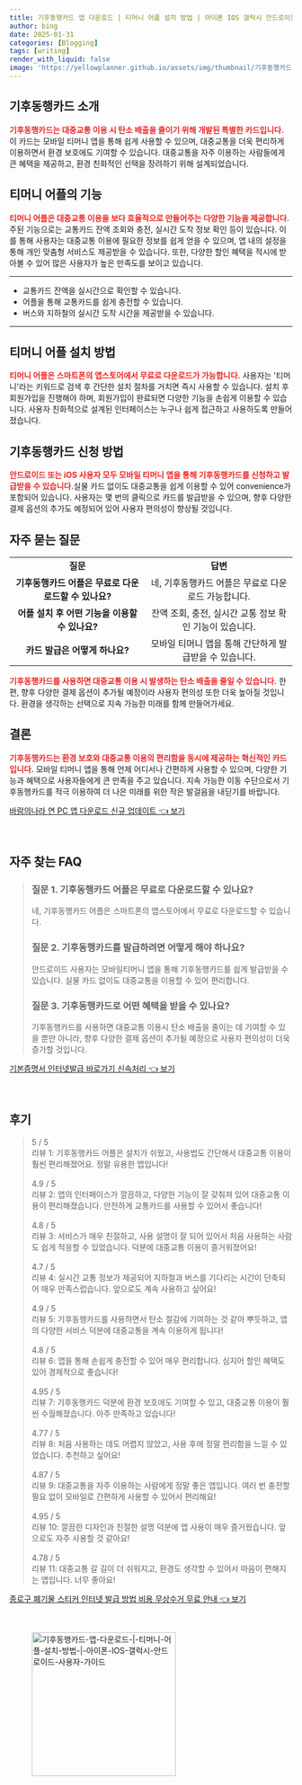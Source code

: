 ```yaml
---
title: 기후동행카드 앱 다운로드 | 티머니 어플 설치 방법 | 아이폰 IOS 갤럭시 안드로이드 사용자 가이드
author: bing
date: 2025-01-31
categories: [Blogging]
tags: [writing]
render_with_liquid: false
image: 'https://yellowplanner.github.io/assets/img/thumbnail/기후동행카드-앱-다운로드-|-티머니-어플-설치-방법-|-아이폰-IOS-갤럭시-안드로이드-사용자-가이드.webp'
---
```



<h2 id='기후동행카드소개'>기후동행카드 소개</h2>

<p><b><span style="color: #ee2323;">기후동행카드는 대중교통 이용 시 탄소 배출을 줄이기 위해 개발된 특별한 카드입니다.</span></b> 이 카드는 모바일 티머니 앱을 통해 쉽게 사용할 수 있으며, 대중교통을 더욱 편리하게 이용하면서 환경 보호에도 기여할 수 있습니다. 대중교통을 자주 이용하는 사람들에게 큰 혜택을 제공하고, 환경 친화적인 선택을 장려하기 위해 설계되었습니다.</p>

<h2 id='티머니어플기능'>티머니 어플의 기능</h2>

<p><b><span style="color: #ee2323;">티머니 어플은 대중교통 이용을 보다 효율적으로 만들어주는 다양한 기능을 제공합니다.</span></b> 주된 기능으로는 교통카드 잔액 조회와 충전, 실시간 도착 정보 확인 등이 있습니다. 이를 통해 사용자는 대중교통 이용에 필요한 정보를 쉽게 얻을 수 있으며, 앱 내의 설정을 통해 개인 맞춤형 서비스도 제공받을 수 있습니다. 또한, 다양한 할인 혜택을 적시에 받아볼 수 있어 많은 사용자가 높은 만족도를 보이고 있습니다.</p>

<hr />

<ul>
    <li>교통카드 잔액을 실시간으로 확인할 수 있습니다.</li>
    <li>어플을 통해 교통카드를 쉽게 충전할 수 있습니다.</li>
    <li>버스와 지하철의 실시간 도착 시간을 제공받을 수 있습니다.</li>
</ul>

<hr />

<h2 id='티머니설치방법'>티머니 어플 설치 방법</h2>

<p><b><span style="color: #ee2323;">티머니 어플은 스마트폰의 앱스토어에서 무료로 다운로드가 가능합니다.</span></b> 사용자는 '티머니'라는 키워드로 검색 후 간단한 설치 절차를 거치면 즉시 사용할 수 있습니다. 설치 후 회원가입을 진행해야 하며, 회원가입이 완료되면 다양한 기능을 손쉽게 이용할 수 있습니다. 사용자 친화적으로 설계된 인터페이스는 누구나 쉽게 접근하고 사용하도록 만들어졌습니다.</p>

<h2 id='기후동행카드신청방법'>기후동행카드 신청 방법</h2>

<p><b><span style="color: #ee2323;">안드로이드 또는 iOS 사용자 모두 모바일 티머니 앱을 통해 기후동행카드를 신청하고 발급받을 수 있습니다.</span></b>실물 카드 없이도 대중교통을 쉽게 이용할 수 있어 convenience가 포함되어 있습니다. 사용자는 몇 번의 클릭으로 카드를 발급받을 수 있으며, 향후 다양한 결제 옵션의 추가도 예정되어 있어 사용자 편의성이 향상될 것입니다.</p>

<h2 id='자주묻는질문'>자주 묻는 질문</h2>

<table>
    <tr>
        <td style="text-align: center; height: 17px;"><b>질문</b></td>
        <td style="text-align: center; height: 17px;"><b>답변</b></td>
    </tr>
    <tr>
        <td style="text-align: center; height: 17px;"><b>기후동행카드 어플은 무료로 다운로드할 수 있나요?</b></td>
        <td style="text-align: center; height: 17px;">네, 기후동행카드 어플은 무료로 다운로드 가능합니다.</td>
    </tr>
    <tr>
        <td style="text-align: center; height: 17px;"><b>어플 설치 후 어떤 기능을 이용할 수 있나요?</b></td>
        <td style="text-align: center; height: 17px;">잔액 조회, 충전, 실시간 교통 정보 확인 기능이 있습니다.</td>
    </tr>
    <tr>
        <td style="text-align: center; height: 17px;"><b>카드 발급은 어떻게 하나요?</b></td>
        <td style="text-align: center; height: 17px;">모바일 티머니 앱을 통해 간단하게 발급받을 수 있습니다.</td>
    </tr>
</table>

<p><b><span style="color: #ee2323;">기후동행카드를 사용하면 대중교통 이용 시 발생하는 탄소 배출을 줄일 수 있습니다.</span></b> 한편, 향후 다양한 결제 옵션이 추가될 예정이라 사용자 편의성 또한 더욱 높아질 것입니다. 환경을 생각하는 선택으로 지속 가능한 미래를 함께 만들어가세요.</p>

<h2 id='결론'>결론</h2>

<p><b><span style="color: #ee2323;">기후동행카드는 환경 보호와 대중교통 이용의 편리함을 동시에 제공하는 혁신적인 카드입니다.</span></b> 모바일 티머니 앱을 통해 언제 어디서나 간편하게 사용할 수 있으며, 다양한 기능과 혜택으로 사용자들에게 큰 만족을 주고 있습니다. 지속 가능한 이동 수단으로서 기후동행카드를 적극 이용하여 더 나은 미래를 위한 작은 발걸음을 내딛기를 바랍니다.</p>


<p><a class="click-button" title="바람의나라 연 PC 앱 다운로드 신규 업데이트" href="https://yellowplanner.github.io/posts/%EB%B0%94%EB%9E%8C%EC%9D%98%EB%82%98%EB%9D%BC-%EC%97%B0-PC-%EC%95%B1-%EB%8B%A4%EC%9A%B4%EB%A1%9C%EB%93%9C-%EC%8B%A0%EA%B7%9C-%EC%97%85%EB%8D%B0%EC%9D%B4%ED%8A%B8/" rel="dofollow">바람의나라 연 PC 앱 다운로드 신규 업데이트 👈 보기</a></p><br>
<h2 id='자주_찾는_FAQ'>자주 찾는 FAQ</h2>
<div itemscope="" itemtype="https://schema.org/FAQPage"> 
<blockquote> 
<div itemscope="" itemprop="mainEntity" itemtype="https://schema.org/Question"> 
<h3 itemprop="name">질문 1. 기후동행카드 어플은 무료로 다운로드할 수 있나요?</h3> 
<div itemscope="" itemprop="acceptedAnswer" itemtype="https://schema.org/Answer"> 
<span itemprop="text"> 
<p>네, 기후동행카드 어플은 스마트폰의 앱스토어에서 무료로 다운로드할 수 있습니다.</p> 
</span> 
</div> 
</div> 

<div itemscope="" itemprop="mainEntity" itemtype="https://schema.org/Question"> 
<h3 itemprop="name">질문 2. 기후동행카드를 발급하려면 어떻게 해야 하나요?</h3> 
<div itemscope="" itemprop="acceptedAnswer" itemtype="https://schema.org/Answer"> 
<span itemprop="text"> 
<p>안드로이드 사용자는 모바일티머니 앱을 통해 기후동행카드를 쉽게 발급받을 수 있습니다. 실물 카드 없이도 대중교통을 이용할 수 있어 편리합니다.</p> 
</span> 
</div> 
</div> 

<div itemscope="" itemprop="mainEntity" itemtype="https://schema.org/Question"> 
<h3 itemprop="name">질문 3. 기후동행카드로 어떤 혜택을 받을 수 있나요?</h3> 
<div itemscope="" itemprop="acceptedAnswer" itemtype="https://schema.org/Answer"> 
<span itemprop="text"> 
<p>기후동행카드를 사용하면 대중교통 이용시 탄소 배출을 줄이는 데 기여할 수 있을 뿐만 아니라, 향후 다양한 결제 옵션이 추가될 예정으로 사용자 편의성이 더욱 증가할 것입니다.</p> 
</span> 
</div> 
</div> 
</blockquote> 
</div>
<p><a class="click-button" title="기본증명서 인터넷발급 바로가기 신속처리" href="https://yellowplanner.github.io/posts/%EA%B8%B0%EB%B3%B8%EC%A6%9D%EB%AA%85%EC%84%9C-%EC%9D%B8%ED%84%B0%EB%84%B7%EB%B0%9C%EA%B8%89-%EB%B0%94%EB%A1%9C%EA%B0%80%EA%B8%B0-%EC%8B%A0%EC%86%8D%EC%B2%98%EB%A6%AC/" rel="dofollow">기본증명서 인터넷발급 바로가기 신속처리 👈 보기</a></p><br>
<h2 id='후기'>후기</h2>
<div itemscope itemtype="https://schema.org/Product">
  <blockquote>
  <div itemprop="review" itemscope itemtype="https://schema.org/Review">
      <div itemprop="reviewRating" itemscope itemtype="https://schema.org/Rating"> <span itemprop="ratingValue">5</span> / <span itemprop="bestRating">5</span> </div>
      <span itemprop="reviewBody">리뷰 1: 기후동행카드 어플은 설치가 쉬웠고, 사용법도 간단해서 대중교통 이용이 훨씬 편리해졌어요. 정말 유용한 앱입니다!</span>
  </div>
  <br>
  <div itemprop="review" itemscope itemtype="https://schema.org/Review">
      <div itemprop="reviewRating" itemscope itemtype="https://schema.org/Rating"> <span itemprop="ratingValue">4.9</span> / <span itemprop="bestRating">5</span> </div>
      <span itemprop="reviewBody">리뷰 2: 앱의 인터페이스가 깔끔하고, 다양한 기능이 잘 갖춰져 있어 대중교통 이용이 편리해졌습니다. 안전하게 교통카드를 사용할 수 있어서 좋습니다!</span>
  </div>
  <br>
  <div itemprop="review" itemscope itemtype="https://schema.org/Review">
      <div itemprop="reviewRating" itemscope itemtype="https://schema.org/Rating"> <span itemprop="ratingValue">4.8</span> / <span itemprop="bestRating">5</span> </div>
      <span itemprop="reviewBody">리뷰 3: 서비스가 매우 친절하고, 사용 설명이 잘 되어 있어서 처음 사용하는 사람도 쉽게 적응할 수 있었습니다. 덕분에 대중교통 이용이 즐거워졌어요!</span>
  </div>
  <br>
  <div itemprop="review" itemscope itemtype="https://schema.org/Review">
      <div itemprop="reviewRating" itemscope itemtype="https://schema.org/Rating"> <span itemprop="ratingValue">4.7</span> / <span itemprop="bestRating">5</span> </div>
      <span itemprop="reviewBody">리뷰 4: 실시간 교통 정보가 제공되어 지하철과 버스를 기다리는 시간이 단축되어 매우 만족스럽습니다. 앞으로도 계속 사용하고 싶어요!</span>
  </div>
  <br>
  <div itemprop="review" itemscope itemtype="https://schema.org/Review">
      <div itemprop="reviewRating" itemscope itemtype="https://schema.org/Rating"> <span itemprop="ratingValue">4.9</span> / <span itemprop="bestRating">5</span> </div>
      <span itemprop="reviewBody">리뷰 5: 기후동행카드를 사용하면서 탄소 절감에 기여하는 것 같아 뿌듯하고, 앱의 다양한 서비스 덕분에 대중교통을 계속 이용하게 됩니다!</span>
  </div>
  <br>
  <div itemprop="review" itemscope itemtype="https://schema.org/Review">
      <div itemprop="reviewRating" itemscope itemtype="https://schema.org/Rating"> <span itemprop="ratingValue">4.8</span> / <span itemprop="bestRating">5</span> </div>
      <span itemprop="reviewBody">리뷰 6: 앱을 통해 손쉽게 충전할 수 있어 매우 편리합니다. 심지어 할인 혜택도 있어 경제적으로 좋습니다!</span>
  </div>
  <br>
  <div itemprop="review" itemscope itemtype="https://schema.org/Review">
      <div itemprop="reviewRating" itemscope itemtype="https://schema.org/Rating"> <span itemprop="ratingValue">4.95</span> / <span itemprop="bestRating">5</span> </div>
      <span itemprop="reviewBody">리뷰 7: 기후동행카드 덕분에 환경 보호에도 기여할 수 있고, 대중교통 이용이 훨씬 수월해졌습니다. 아주 만족하고 있습니다!</span>
  </div>
  <br>
  <div itemprop="review" itemscope itemtype="https://schema.org/Review">
      <div itemprop="reviewRating" itemscope itemtype="https://schema.org/Rating"> <span itemprop="ratingValue">4.77</span> / <span itemprop="bestRating">5</span> </div>
      <span itemprop="reviewBody">리뷰 8: 처음 사용하는 데도 어렵지 않았고, 사용 후에 정말 편리함을 느낄 수 있었습니다. 추천하고 싶어요!</span>
  </div>
  <br>
  <div itemprop="review" itemscope itemtype="https://schema.org/Review">
      <div itemprop="reviewRating" itemscope itemtype="https://schema.org/Rating"> <span itemprop="ratingValue">4.87</span> / <span itemprop="bestRating">5</span> </div>
      <span itemprop="reviewBody">리뷰 9: 대중교통을 자주 이용하는 사람에게 정말 좋은 앱입니다. 여러 번 충전할 필요 없이 모바일로 간편하게 사용할 수 있어서 편리해요!</span>
  </div>
  <br>
  <div itemprop="review" itemscope itemtype="https://schema.org/Review">
      <div itemprop="reviewRating" itemscope itemtype="https://schema.org/Rating"> <span itemprop="ratingValue">4.95</span> / <span itemprop="bestRating">5</span> </div>
      <span itemprop="reviewBody">리뷰 10: 깔끔한 디자인과 친절한 설명 덕분에 앱 사용이 매우 즐거웠습니다. 앞으로도 자주 사용할 것 같아요!</span>
  </div>
  <br>
  <div itemprop="review" itemscope itemtype="https://schema.org/Review">
      <div itemprop="reviewRating" itemscope itemtype="https://schema.org/Rating"> <span itemprop="ratingValue">4.78</span> / <span itemprop="bestRating">5</span> </div>
      <span itemprop="reviewBody">리뷰 11: 대중교통 갈 길이 더 쉬워지고, 환경도 생각할 수 있어서 마음이 편해지는 앱입니다. 너무 좋아요!</span>
  </div>
  </blockquote>
</div>
<p><a class="click-button" title="종로구 폐기물 스티커 인터넷 발급 방법 비용 무상수거 무료 안내" href="https://yellowplanner.github.io/posts/%EC%A2%85%EB%A1%9C%EA%B5%AC-%ED%8F%90%EA%B8%B0%EB%AC%BC-%EC%8A%A4%ED%8B%B0%EC%BB%A4-%EC%9D%B8%ED%84%B0%EB%84%B7-%EB%B0%9C%EA%B8%89-%EB%B0%A9%EB%B2%95-%EB%B9%84%EC%9A%A9-%EB%AC%B4%EC%83%81%EC%88%98%EA%B1%B0-%EB%AC%B4%EB%A3%8C-%EC%95%88%EB%82%B4/" rel="dofollow">종로구 폐기물 스티커 인터넷 발급 방법 비용 무상수거 무료 안내 👈 보기</a></p><br>
<figure class="image"><img src="https://yellowplanner.github.io/assets/img/thumbnail/기후동행카드-앱-다운로드-|-티머니-어플-설치-방법-|-아이폰-IOS-갤럭시-안드로이드-사용자-가이드.webp" alt="기후동행카드-앱-다운로드-|-티머니-어플-설치-방법-|-아이폰-IOS-갤럭시-안드로이드-사용자-가이드" width="256" height="256"></figure>